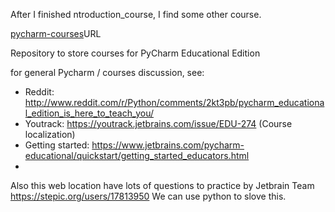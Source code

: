 

After I finished ntroduction_course, I find some other course.



[pycharm-courses](https://github.com/JetBrains/pycharm-courses "the URL")URL

Repository to store courses for PyCharm Educational Edition

for general Pycharm / courses discussion, see:

 * Reddit: http://www.reddit.com/r/Python/comments/2kt3pb/pycharm_educational_edition_is_here_to_teach_you/
 * Youtrack: https://youtrack.jetbrains.com/issue/EDU-274 (Course localization)
 * Getting started: https://www.jetbrains.com/pycharm-educational/quickstart/getting_started_educators.html
 * 
 
Also this web location have lots of questions to practice by Jetbrain Team 
https://stepic.org/users/17813950
We can use python to slove this.
